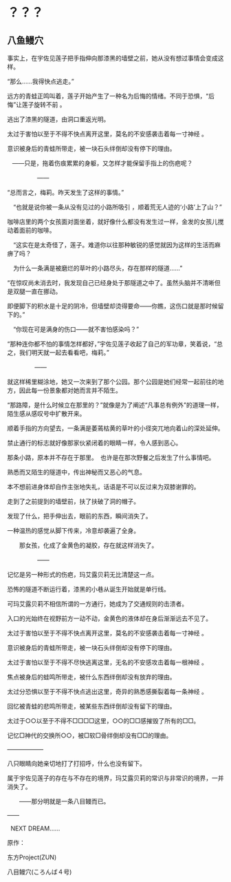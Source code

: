 # ？？？

## 八鱼鳗穴

事实上，在宇佐见莲子把手指伸向那漆黑的墙壁之前，她从没有想过事情会变成这样。

“那么……我得快点逃走。”

远方的青蛙正鸣叫着，莲子开始产生了一种名为后悔的情绪。不同于恐惧，“后悔”让莲子旋转不前 。

逃出了漆黑的隧道，由洞口重返光明。

太过于害怕以至于不得不快点离开这里，莫名的不安感袭击着每一寸神经 。

意识被身后的青蛙所带走，被一块石头绊倒却没有停下的理由。

   ——只是，拖着伤痕累累的身躯，又怎样才能保留手指上的伤疤呢？

       　　　——

“总而言之，梅莉。昨天发生了这样的事情。”

　“也就是说你被一条从没有见过的小路所吸引 ，顺着荒无人迹的‘小路’上了山？”

咖啡店里的两个女孩面对面坐着，就好像什么都没有发生过一样，金发的女孩儿搅动着面前的咖啡。

　“这实在是太奇怪了，莲子。难道你以往那种敏锐的感觉就因为这样的生活而麻痹了吗？

　为什么一条满是被磨烂的草叶的小路尽头，存在那样的隧道……”

“在惊叹尚未消去时，我发现自己已经身处于那隧道之中了。虽然头脑并不清晰但是双腿一直在挪动。

即便脚下的积水是十足的阴冷，但墙壁却烫得要命——你瞧，这伤口就是那时候留下的。”

　“你现在可是满身的伤口——就不害怕感染吗？”

“那种连你都不怕的事情怎样都好，”宇佐见莲子收起了自己的军功章，笑着说，“总之，我们明天就一起去看看吧，梅莉。”

　　　　  ——

就这样稀里糊涂地，她又一次来到了那个公园。那个公园是她们经常一起前往的地方，因此每一份景象都对她而言并不陌生。

“那路障，是什么时候立在那里的？”就像是为了阐述“凡事总有例外”的道理一样，陌生感从感叹号中扩散开来。

顺着手指的方向望去，一条满是萎蔫枯黄的草叶的小径突兀地向着山的深处延伸。

禁止通行的标志就好像那家伙紧闭着的眼睛一样，令人感到恶心。

那条小路，原本并不存在于那里。　也许是在那次野餐之后发生了什么事情吧。

熟悉而又陌生的隧道中，传出神秘而又恶心的气息。

本不想前进身体却自作主张地失礼，话语是不可以反过来为双膝谢罪的。

走到了之前提到的墙壁前，扶了扶破了洞的帽子。

发现了什么，把手伸出去，眼前的东西，瞬间消失了。

一种温热的感觉从脚下传来，冷意却袭遍了全身。

　　那女孩，化成了金黄色的凝胶，存在就这样消失了。

　　　　　——

记忆是另一种形式的伤疤，玛艾露贝莉无比清楚这一点。

恐怖的隧道不断运行着，漆黑的小巷从诞生开始就是单行线。

可玛艾露贝莉不相信所谓的一方通行，她成为了交通规则的击溃者。

入口的光始终在视野前方一动不动，金黄色的液体却在身后渐渐远去不见了。

太过于害怕以至于不得不快点离开这里，莫名的不安感袭击着每一寸神经 。

意识被身后的青蛙所带走，被一块石头绊倒却没有停下的理由。

太过于害怕以至于不得不尽快逃离这里，无名的不安感攻击着每一根神经 。

焦点被身后的蛙鸣所带走，被什么东西绊倒却没有放弃的理由。

太过分恐惧以至于不得不快点逃出这里，奇异的熟悉感撕裂着每一条神经 。

回忆被青蛙的悲鸣所带走，被某些东西绊倒却没有留下的理由。

太过于○○以至于不得不□□□□这里，○○的□□感摧毁了所有的□□。

记忆□神代的交换所○○，被□软□骨绊倒却没有□□的理由。

——————

八只眼睛向她亲切地打了打招呼，什么也没有留下。

属于宇佐见莲子的存在与不存在的境界，玛艾露贝莉的常识与非常识的境界，一并消失了。

　　——那分明就是一条八目鳗而已。

——

  NEXT DREAM……

原作：

东方Project(ZUN)

八目鳗穴(ころんば４号) 
